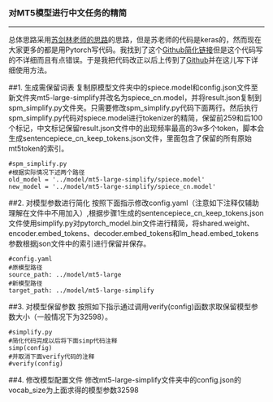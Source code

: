 ### 对MT5模型进行中文任务的精简
---
总体思路采用[苏剑林老师的思路][1]的思路，但是苏老师的代码是keras的，然而现在大家更多的都是用Pytorch写代码。我找到了这个[Github简化链接][2]但是这个代码写的不详细而且有点错误。于是我把代码改正以后上传到了[Github][3]并在这儿写下详细使用方法。

##1. 生成需保留词表
复制原模型文件夹中的spiece.model和config.json文件至新文件夹mt5-large-simplify并改名为spiece_cn.model，并将result.json复制到spm_simplify.py文件夹。只需要修改spm_simplify.py代码下面两行。然后执行spm_simplify.py代码对spiece.model进行tokenizer的精简，保留前259和后100个标记，中文标记保留result.json文件中的出现频率最高的3w多个token，脚本会生成sentencepiece_cn_keep_tokens.json文件，里面包含了保留的所有原始mt5token的索引。
```
#spm_simplify.py
#根据实际情况下述两个路径
old_model = '../model/mt5-large-simplify/spiece.model'
new_model = '../model/mt5-large-simplify/spiece_cn.model'
```

##2. 对模型参数进行简化
按照下面指示修改config.yaml（注意如下注释仅辅助理解在文件中不用加入）,根据步骤1生成的sentencepiece_cn_keep_tokens.json文件使用simplify.py对pytorch_model.bin文件进行精简，将shared.weight、encoder.embed_tokens、decoder.embed_tokens和lm_head.embed_tokens参数根据json文件中的索引进行保留并保存。
```
#config.yaml
#原模型路径
source_path: ../model/mt5-large
#新模型路径
target_path: ../model/mt5-large-simplify
```
##3. 对模型保留参数
按照如下指示通过调用verify(config)函数求取保留模型参数大小（一般情况下为32598）。
```
#simplify.py
#简化代码完成以后将下面simp代码注释
simp(config)
#并取消下面verify代码的注释
#verify(config)
```
##4. 修改模型配置文件
修改mt5-large-simplify文件夹中的config.json的vocab_size为上面求得的模型参数32598



  [1]: https://spaces.ac.cn/archives/7867/comment-page-1
  [2]: https://github.com/yangyubuaa/mt5_simplify
  [3]: https://github.com/Hi-archers/MT5_chinese_simplify
